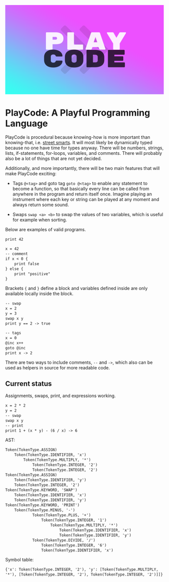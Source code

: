 ![](playcode.png)

# PlayCode: A Playful Programming Language

PlayCode is procedural because knowing-how is more important than knowing-that, i.e. [street smarts](https://en.wikipedia.org/wiki/Procedural_knowledge). It will most likely be dynamically typed because no one have time for types anyway. There will be numbers, strings, lists, if-statements, for-loops, variables, and comments. There will probably also be a lot of things that are not yet decided.

Additionally, and more importantly, there will be two main features that will make PlayCode exciting:

- Tags `@<tag>` and goto tag `goto @<tag>` to enable any statement to become a function, so that basically every line can be called from anywhere in the program and return itself once. Imagine playing an instrument where each key or string can be played at any moment and always return some sound.

- Swaps `swap <a> <b>` to swap the values of two variables, which is useful for example when sorting.

Below are examples of valid programs.

```
print 42
```

```
x = 42
-- comment
if x < 0 {
    print false
} else {
    print "positive"
}
```

Brackets `{` and `}` define a block and variables defined inside are only available locally inside the block.

```
-- swap
x = 2
y = 3
swap x y
print y == 2 -> true
```

```
-- tags
x = 0
@inc x++
goto @inc
print x -> 2
```

There are two ways to include comments, `--` and `->`, which also can be used as helpers in source for more readable code.

## Current status

Assignments, swaps, print, and expressions working.

```
x = 2 * 2
y = 2
-- swap
swap x y
-- print
print 1 + (x * y) - (6 / x) -> 6
```

AST:

```
Token(TokenType.ASSIGN)
    Token(TokenType.IDENTIFIER, 'x')
        Token(TokenType.MULTIPLY, '*')
            Token(TokenType.INTEGER, '2')
            Token(TokenType.INTEGER, '2')
Token(TokenType.ASSIGN)
    Token(TokenType.IDENTIFIER, 'y')
    Token(TokenType.INTEGER, '2')
Token(TokenType.KEYWORD, 'SWAP')
    Token(TokenType.IDENTIFIER, 'x')
    Token(TokenType.IDENTIFIER, 'y')
Token(TokenType.KEYWORD, 'PRINT')
    Token(TokenType.MINUS, '-')
            Token(TokenType.PLUS, '+')
                Token(TokenType.INTEGER, '1')
                    Token(TokenType.MULTIPLY, '*')
                        Token(TokenType.IDENTIFIER, 'x')
                        Token(TokenType.IDENTIFIER, 'y')
            Token(TokenType.DIVIDE, '/')
                Token(TokenType.INTEGER, '6')
                Token(TokenType.IDENTIFIER, 'x')
```

Symbol table:

```
{'x': Token(TokenType.INTEGER, '2'), 'y': [Token(TokenType.MULTIPLY, '*'), [Token(TokenType.INTEGER, '2'), Token(TokenType.INTEGER, '2')]]}
```

